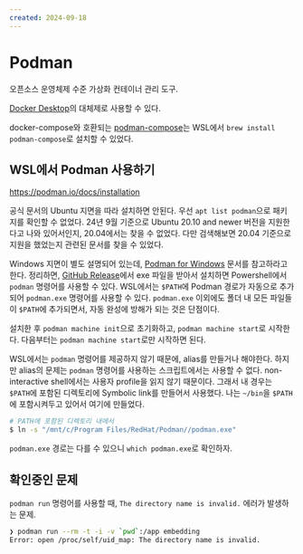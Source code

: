 ```yaml
---
created: 2024-09-18
---
```

# Podman

오픈소스 운영체제 수준 가상화 컨테이너 관리 도구.

[Docker Desktop](/docs/wiki/docker.md)의 대체제로 사용할 수 있다.

docker-compose와 호환되는 [podman-compose](https://github.com/containers/podman-compose)는
WSL에서 `brew install podman-compose`로 설치할 수 있었다.

## WSL에서 Podman 사용하기

https://podman.io/docs/installation

공식 문서의 Ubuntu 지면을 따라 설치하면 안된다.
우선 `apt list podman`으로 패키지를 확인할 수 없었다.
24년 9월 기준으로 Ubuntu 20.10 and newer 버전을 지원한다고 나와 있어서인지, 20.04에서는 찾을 수 없었다.
다만 검색해보면 20.04 기준으로 지원을 했었는지 관련된 문서를 찾을 수 있었다.

Windows 지면이 별도 설명되어 있는데, [Podman for Windows](https://github.com/containers/podman/blob/main/docs/tutorials/podman-for-windows.md) 문서를 참고하라고 한다.
정리하면, [GitHub Release](https://github.com/containers/podman/releases)에서 exe 파일을 받아서 설치하면 Powershell에서 `podman` 명령어를 사용할 수 있다.
WSL에서는 `$PATH`에 Podman 경로가 자동으로 추가되어 `podman.exe` 명령어를 사용할 수 있다.
`podman.exe` 이외에도 폴더 내 모든 파일들이 `$PATH`에 추가되면서, 자동 완성에 방해가 되는 것은 단점이다.

설치한 후 `podman machine init`으로 초기화하고, `podman machine start`로 시작한다.
다음부터는 `podman machine start`로만 시작하면 된다.

WSL에서는 `podman` 명령어를 제공하지 않기 때문에, alias를 만들거나 해야한다.
하지만 alias의 문제는 `podman` 명령어를 사용하는 스크립트에서는 사용할 수 없다.
non-interactive shell에서는 사용자 profile을 읽지 않기 때문이다.
그래서 내 경우는 `$PATH`에 포함된 디렉토리에 Symbolic link를 만들어서 사용했다.
나는 `~/bin`을 `$PATH`에 포함시켜두고 있어서 여기에 만들었다.

```bash
# PATH에 포함된 디렉토리 내에서
$ ln -s "/mnt/c/Program Files/RedHat/Podman//podman.exe"
```

`podman.exe` 경로는 다를 수 있으니 `which podman.exe`로 확인하자.

## 확인중인 문제

`podman run` 명령어를 사용할 때, `The directory name is invalid.` 에러가 발생하는 문제.

```bash
❯ podman run --rm -t -i -v `pwd`:/app embedding
Error: open /proc/self/uid_map: The directory name is invalid.
```
